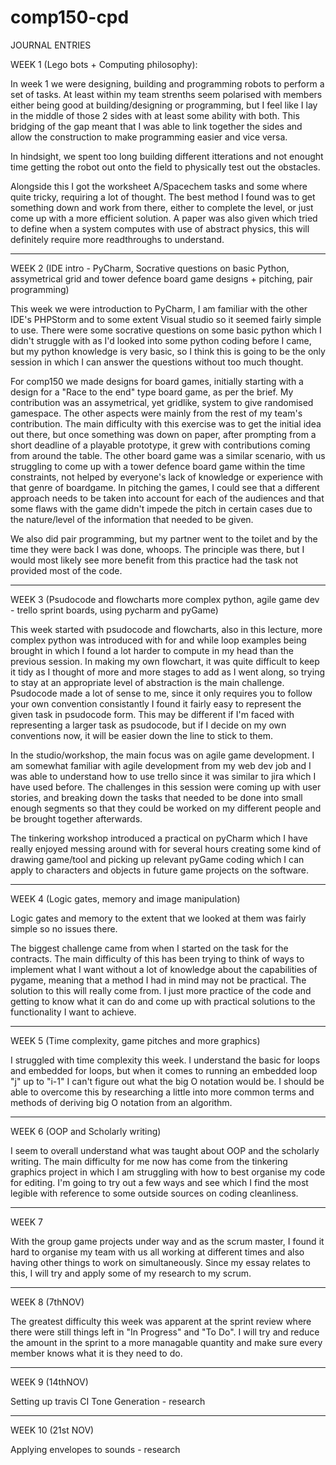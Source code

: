 # comp150-cpd

JOURNAL ENTRIES

WEEK 1 (Lego bots + Computing philosophy): 

In week 1 we were designing, building and programming robots to perform a set of tasks. At least within my team strenths seem polarised with
members either being good at building/designing or programming, but I feel like I lay in the middle of those 2 sides with at least some ability with both. This
bridging of the gap meant that I was able to link together the sides and allow the construction to make programming easier and vice versa.

In hindsight, we spent too long building different itterations and not enought time getting the robot out onto the field to physically test out the obstacles.

Alongside this I got the worksheet A/Spacechem tasks and some where quite tricky, requiring a lot of thought. The best method I found was to get something
down and work from there, either to complete the level, or just come up with a more efficient solution. A paper was also given which tried to define when a system
computes with use of abstract physics, this will definitely require more readthroughs to understand.

_________________________________

WEEK 2 (IDE intro - PyCharm, Socrative questions on basic Python, assymetrical grid and tower defence board game designs + pitching, pair programming)

This week we were introduction to PyCharm, I am familiar with the other IDE's PHPStorm and to some extent Visual studio so it seemed fairly simple to use. 
There were some socrative questions on some basic python which I didn't struggle with as I'd looked into some python coding before I came, but my python knowledge 
is very basic, so I think this is going to be the only session in which I can answer the questions without too much thought.

For comp150 we made designs for board games, initially starting with a design for a "Race to the end" type board game, as per the brief. My contribution was an
assymetrical, yet gridlike, system to give randomised gamespace. The other aspects were mainly from the rest of my team's contribution. The main difficulty with 
this exercise was to get the initial idea out there, but once something was down on paper, after prompting from a short deadline of a playable prototype, it grew 
with contributions coming from around the table. The other board game was a similar scenario, with us struggling to come up with a tower defence
board game within the time constraints, not helped by everyone's lack of knowledge or experience with that genre of boardgame. In pitching the games, I could see
that a different approach needs to be taken into account for each of the audiences and that some flaws with the game didn't impede the pitch in certain cases due
to the nature/level of the information that needed to be given.

We also did pair programming, but my partner went to the toilet and by the time they were back I was done, whoops. The principle was there, but I would most likely
see more benefit from this practice had the task not provided most of the code.

_________________________________

WEEK 3 (Psudocode and flowcharts more complex python, agile game dev - trello sprint boards, using pycharm and pyGame)

This week started with psudocode and flowcharts, also in this lecture, more complex python was introduced with for and while loop examples being brought in which I
found a lot harder to compute in my head than the previous session. In making my own flowchart, it was quite difficult to keep it tidy as I thought of more and more
stages to add as I went along, so trying to stay at an appropriate level of abstraction is the main challenge. Psudocode made a lot of sense to me, since it only
requires you to follow your own convention consistantly I found it fairly easy to represent the given task in psudocode form. This may be different if I'm faced with
representing a larger task as psudocode, but if I decide on my own conventions now, it will be easier down the line to stick to them.

In the studio/workshop, the main focus was on agile game development. I am somewhat familiar with agile development from my web dev job and I was able to understand
how to use trello since it was similar to jira which I have used before. The challenges in this session were coming up with user stories, and breaking down the
tasks that needed to be done into small enough segments so that they could be worked on my different people and be brought together afterwards.

The tinkering workshop introduced a practical on pyCharm which I have really enjoyed messing around with for several hours creating some kind of drawing game/tool
and picking up relevant pyGame coding which I can apply to characters and objects in future game projects on the software.

_________________________________

WEEK 4 (Logic gates, memory and image manipulation)

Logic gates and memory to the extent that we looked at them was fairly simple so no issues there.

The biggest challenge came from when I started on the task for the contracts. The main difficulty of this has been trying to think of ways to implement what I want
without a lot of knowledge about the capabilities of pygame, meaning that a method I had in mind may not be practical. The solution to this will really come from.
I just more practice of the code and getting to know what it can do and come up with practical solutions to the functionality I want to achieve.

_________________________________

WEEK 5 (Time complexity, game pitches and more graphics)

I struggled with time complexity this week. I understand the basic for loops and embedded for loops, but when it comes to running an embedded loop "j" up to "i-1" I can't figure out what the big O notation would be. I should be able to overcome this by researching a little into more common terms and methods of deriving big O notation from an algorithm.

_________________________________

WEEK 6 (OOP and Scholarly writing)

I seem to overall understand what was taught about OOP and the scholarly writing. The main difficulty for me now has come from the tinkering graphics project in which I am struggling with how to best organise my code for editing. I'm going to try out a few ways and see which I find the most legible with reference to some outside sources on coding cleanliness.

_________________________________

WEEK 7

With the group game projects under way and as the scrum master, I found it hard to organise my team with us all working at different times and also having other things to work on simultaneously. Since my essay relates to this, I will try and apply some of my research to my scrum.

_________________________________

WEEK 8 (7thNOV)

The greatest difficulty this week was apparent at the sprint review where there were still things left in "In Progress" and "To Do". I will try and reduce the amount in the sprint to a more managable quantity and make sure every member knows what it is they need to do.

_________________________________

WEEK 9 (14thNOV)

Setting up travis CI
Tone Generation - research

_________________________________

WEEK 10 (21st NOV)

Applying envelopes to sounds - research
